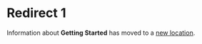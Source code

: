 [title]: # (Redirect 1)
[tags]: # ()
[priority]: # (10105)
[display]: # (all)

# Redirect 1

Information about **Getting Started** has moved to a [new location](../get-started/).
